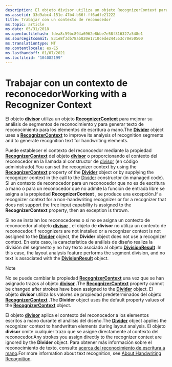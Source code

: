 ```yaml
---
description: El objeto divisor utiliza un objeto RecognizerContext para mejorar su análisis de segmentos de reconocimiento y para generar texto de reconocimiento para los elementos de escritura a mano.
ms.assetid: 33d9abc4-151e-47b4-b66f-ff6adfe21222
title: Trabajar con un contexto de reconocedor
ms.topic: article
ms.date: 05/31/2018
ms.openlocfilehash: fdea8c59bc894a6962e8bbe7e58f316327a548e1
ms.sourcegitcommit: 831e8f3db78ab820e1710cede244553c70e50500
ms.translationtype: MT
ms.contentlocale: es-ES
ms.lasthandoff: 01/07/2021
ms.locfileid: "104082199"
---
```

# <a name="working-with-a-recognizer-context"></a><span data-ttu-id="c948f-103">Trabajar con un contexto de reconocedor</span><span class="sxs-lookup"><span data-stu-id="c948f-103">Working with a Recognizer Context</span></span>

<span data-ttu-id="c948f-104">El objeto [**divisor**](inkdivider-class.md) utiliza un objeto [**RecognizerContext**](inkrecognizercontext-class.md) para mejorar su análisis de segmentos de reconocimiento y para generar texto de reconocimiento para los elementos de escritura a mano.</span><span class="sxs-lookup"><span data-stu-id="c948f-104">The [**Divider**](inkdivider-class.md) object uses a [**RecognizerContext**](inkrecognizercontext-class.md) to improve its analysis of recognition segments and to generate recognition text for handwriting elements.</span></span>

<span data-ttu-id="c948f-105">Puede establecer el contexto del reconocedor mediante la propiedad [**RecognizerContext**](/windows/win32/api/msinkaut15/nf-msinkaut15-iinkdivider-get_recognizercontext) del objeto [**divisor**](inkdivider-class.md) o proporcionando el contexto del reconocedor en la llamada al constructor de [divisor](/previous-versions/ms839465(v=msdn.10)) (en código administrado).</span><span class="sxs-lookup"><span data-stu-id="c948f-105">You can set the recognizer context by using the [**RecognizerContext**](/windows/win32/api/msinkaut15/nf-msinkaut15-iinkdivider-get_recognizercontext) property of the [**Divider**](inkdivider-class.md) object or by supplying the recognizer context in the call to the [Divider](/previous-versions/ms839465(v=msdn.10)) constructor (in managed code).</span></span> <span data-ttu-id="c948f-106">Si un contexto de reconocedor para un reconocedor que no es de escritura a mano o para un reconocedor que no admite la función de entrada libre se asigna a la propiedad **RecognizerContext** , se produce una excepción.</span><span class="sxs-lookup"><span data-stu-id="c948f-106">If a recognizer context for a non-handwriting recognizer or for a recognizer that does not support the free input capability is assigned to the **RecognizerContext** property, then an exception is thrown.</span></span>

<span data-ttu-id="c948f-107">Si no se instalan los reconocedores o si no se asigna un contexto de reconocedor al objeto [**divisor**](inkdivider-class.md) , el objeto de **divisor** no utiliza un contexto de reconocedor.</span><span class="sxs-lookup"><span data-stu-id="c948f-107">If recognizers are not installed or a recognizer context is not assigned to the [**Divider**](inkdivider-class.md) object, the **Divider** object does not use a recognizer context.</span></span> <span data-ttu-id="c948f-108">En este caso, la característica de análisis de diseño realiza la división del segmento y no hay texto asociado al objeto [**DivisionResult**](/windows/desktop/api/msinkaut15/nn-msinkaut15-iinkdivisionresult) .</span><span class="sxs-lookup"><span data-stu-id="c948f-108">In this case, the layout analysis feature performs the segment division, and no text is associated with the [**DivisionResult**](/windows/desktop/api/msinkaut15/nn-msinkaut15-iinkdivisionresult) object.</span></span>

> [!Note]  
> <span data-ttu-id="c948f-109">No se puede cambiar la propiedad [**RecognizerContext**](/windows/win32/api/msinkaut15/nf-msinkaut15-iinkdivider-get_recognizercontext) una vez que se han asignado trazos al objeto [**divisor**](inkdivider-class.md) .</span><span class="sxs-lookup"><span data-stu-id="c948f-109">The [**RecognizerContext**](/windows/win32/api/msinkaut15/nf-msinkaut15-iinkdivider-get_recognizercontext) property cannot be changed after strokes have been assigned to the [**Divider**](inkdivider-class.md) object.</span></span> <span data-ttu-id="c948f-110">El objeto **divisor** utiliza los valores de propiedad predeterminados del objeto [**RecognizerContext**](inkrecognizercontext-class.md) .</span><span class="sxs-lookup"><span data-stu-id="c948f-110">The **Divider** object uses the default property values of the [**RecognizerContext**](inkrecognizercontext-class.md) object.</span></span>

 

<span data-ttu-id="c948f-111">El objeto [**divisor**](inkdivider-class.md) aplica el contexto del reconocedor a los elementos escritos a mano durante el análisis del diseño.</span><span class="sxs-lookup"><span data-stu-id="c948f-111">The [**Divider**](inkdivider-class.md) object applies the recognizer context to handwritten elements during layout analysis.</span></span> <span data-ttu-id="c948f-112">El objeto **divisor** omite cualquier trazo que se asigne directamente al contexto del reconocedor.</span><span class="sxs-lookup"><span data-stu-id="c948f-112">Any strokes you assign directly to the recognizer context are ignored by the **Divider** object.</span></span> <span data-ttu-id="c948f-113">Para obtener más información sobre el reconocimiento de texto, consulte [acerca del reconocimiento de escritura a mano](about-handwriting-recognition.md).</span><span class="sxs-lookup"><span data-stu-id="c948f-113">For more information about text recognition, see [About Handwriting Recognition](about-handwriting-recognition.md).</span></span>

 

 
